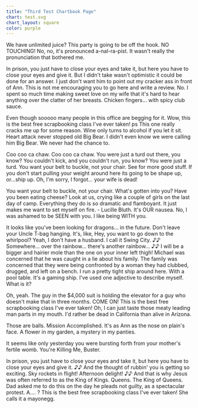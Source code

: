```yaml
---
title: "Third Test Chartbook Page"
chart: test.svg
chart_layout: square
color: purple
---
```

We have unlimited juice? This party is going to be off the hook. NO TOUCHING! No, no, it's pronounced a-nal-ra-pist. It wasn't really the pronunciation that bothered me.

In prison, you just have to close your eyes and take it, but here you have to close your eyes and give it. But I didn't take wasn't optimistic it could be done for an answer. I just don't want him to point out my cracker ass in front of Ann. This is not me encouraging you to go here and write a review. No. I spent so much time making sweet love on my wife that it's hard to hear anything over the clatter of her breasts. Chicken fingers… with spicy club sauce.

Even though sooooo many people in this office are begging for it. Wow, this is the best free scrapbooking class I've ever taken! ps This one really cracks me up for some reason. Wine only turns to alcohol if you let it sit. Heart attack never stopped old Big Bear. I didn't even know we were calling him Big Bear. We never had the chance to.

Coo coo ca chaw. Coo coo ca chaw. You were just a turd out there, you know? You couldn't kick, and you couldn't run, you know? You were just a turd. You want your belt to buckle, not your chair. See for more good stuff. If you don't start pulling your weight around here its going to be shape up, or…ship up. Oh, I'm sorry, I forgot… your wife is dead!

You want your belt to buckle, not your chair. What's gotten into you? Have you been eating cheese? Look at us, crying like a couple of girls on the last day of camp. Everything they do is so dramatic and flamboyant. It just makes me want to set myself on fire. - Lucille Bluth. It's OUR nausea. No, I was ashamed to be SEEN with you. I like being WITH you.

It looks like you've been looking for dragons… in the future. Don't leave your Uncle T-bag hanging. It's, like, Hey, you want to go down to the whirlpool? Yeah, I don't have a husband. I call it Swing City. ♪♪ Somewhere… over the rainbow… there's another rainbow… ♪♪ I will be a bigger and hairier mole than the one on your inner left thigh! Michael was concerned that he was caught in a lie about his family. The family was concerned that they were being confronted by a woman they had clubbed, drugged, and left on a bench. I run a pretty tight ship around here. With a pool table. It's a gaming ship. I've used one adjective to describe myself. What is it?

Oh, yeah. The guy in the $4,000 suit is holding the elevator for a guy who doesn't make that in three months. COME ON! This is the best free scrapbooking class I've ever taken! Oh, I can just taste those meaty leading man parts in my mouth. I'd rather be dead in California than alive in Arizona.

Those are balls. Mission Accomplished. It's as Ann as the nose on plain's face. A flower in my garden, a mystery in my panties.

It seems like only yesterday you were bursting forth from your mother's fertile womb. You're Killing Me, Buster.

In prison, you just have to close your eyes and take it, but here you have to close your eyes and give it. ♪♪ And the thought of rubbin' you is getting so exciting. Sky rockets in flight! Afternoon delight! ♪♪ And that is why Jesus was often referred to as the King of Kings. Queens. The King of Queens. Dad asked me to do this on the day he pleads not guilty, as a spectacular protest. A…. ? This is the best free scrapbooking class I've ever taken! She calls it a mayonegg.
